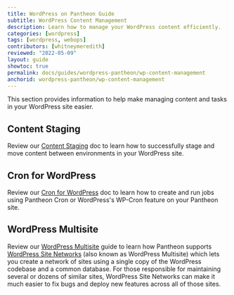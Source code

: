 ```yaml
---
title: WordPress on Pantheon Guide
subtitle: WordPress Content Management
description: Learn how to manage your WordPress content efficiently.
categories: [wordpress]
tags: [wordpress, webops]
contributors: [whitneymeredith]
reviewed: "2022-05-09"
layout: guide
showtoc: true
permalink: docs/guides/wordpress-pantheon/wp-content-management
anchorid: wordpress-pantheon/wp-content-management
---
```


This section provides information to help make managing content and tasks in your WordPress site easier. 

## Content Staging

Review our [Content Staging](/content-staging) doc to learn how to successfully stage and move content between environments in your WordPress site.

## Cron for WordPress

Review our [Cron for WordPress](/wordpress-cron) doc to learn how to create and run jobs using Pantheon Cron or WordPress's WP-Cron feature on your Pantheon site.

## WordPress Multisite

Review our [WordPress Multisite](/guides/multisite/) guide to learn how Pantheon supports [WordPress Site Networks](https://wordpress.org/support/article/glossary/) (also known as WordPress Multisite) which lets you create a network of sites using a single copy of the WordPress codebase and a common database. For those responsible for maintaining several or dozens of similar sites, WordPress Site Networks can make it much easier to fix bugs and deploy new features across all of those sites.